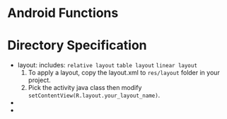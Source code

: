 Android Functions
============================
Directory Specification
================
* layout: 
  includes:
  `relative layout` `table layout` `linear layout`
  1. To apply a layout, copy the layout.xml to `res/layout` folder in your project.
  2. Pick the activity java class then modify `setContentView(R.layout.your_layout_name)`.
* 
* 


